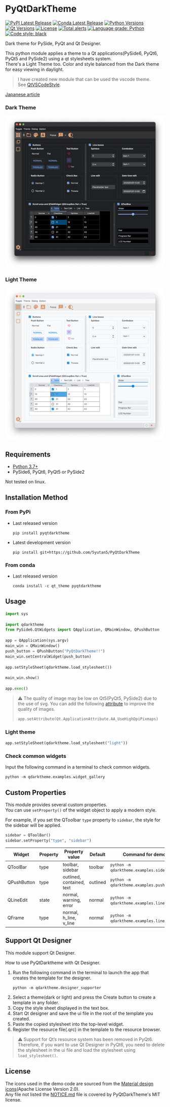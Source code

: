 PyQtDarkTheme
=============
[![PyPI Latest Release](https://img.shields.io/pypi/v/pyqtdarktheme.svg?color=orange)](https://pypi.org/project/pyqtdarktheme/)
[![Conda Latest Release](https://img.shields.io/conda/v/qt_theme/pyqtdarktheme.svg?label=conda&color=orange)](https://anaconda.org/qt_theme/pyqtdarktheme/)
[![Python Versions](https://img.shields.io/pypi/pyversions/pyqtdarktheme.svg?color=blue)](https://www.python.org/downloads/)
[![Qt Versions](https://img.shields.io/badge/Qt-5%20|%206-blue.svg?&logo=Qt&logoWidth=18&logoColor=white)](https://www.qt.io/qt-for-python)
[![License](https://img.shields.io/github/license/5yutan5/PyQtDarkTheme.svg?color=green)](https://github.com/5yutan5/PyQtDarkTheme/blob/main/LICENSE/)
[![Total alerts](https://img.shields.io/lgtm/alerts/g/5yutan5/PyQtDarkTheme.svg?logo=lgtm&logoWidth=18&color=success)](https://lgtm.com/projects/g/5yutan5/PyQtDarkTheme/alerts/)
[![Language grade: Python](https://img.shields.io/lgtm/grade/python/g/5yutan5/PyQtDarkTheme.svg?logo=lgtm&logoWidth=18&color=success)](https://lgtm.com/projects/g/5yutan5/PyQtDarkTheme/context:python)
[![Code style: black](https://img.shields.io/badge/code%20style-black-black.svg)](https://github.com/python/black)

Dark theme for PySide, PyQt and Qt Designer.

This python module applies a theme to a Qt applications(PySide6, PyQt6, PyQt5 and PySide2) using a qt stylesheets system.  
There's a Light Theme too. Color and style balanced from the Dark theme for easy viewing in daylight.

> I have created new module that can be used the vscode theme.  
> See [QtVSCodeStyle](https://github.com/5yutan5/QtVSCodeStyle).

[Japanese article](https://qiita.com/papuriko/items/1c8f81ddb383812b86ab)

### Dark Theme
![widget_gallery_dark_theme](https://raw.githubusercontent.com/5yutan5/PyQtDarkTheme/main/images/widget_gallery_dark.png)

### Light Theme
![widget_gallery_light_them](https://raw.githubusercontent.com/5yutan5/PyQtDarkTheme/main/images/widget_gallery_light.png)

## Requirements

- [Python 3.7+](https://www.python.org/downloads/)
- PySide6, PyQt6, PyQt5 or PySide2

Not tested on linux.

## Installation Method

### From PyPi
- Last released version
   ```plaintext
   pip install pyqtdarktheme
   ```
- Latest development version
   ```plaintext
   pip install git+https://github.com/5yutan5/PyQtDarkTheme
   ```
### From conda
- Last released version
   ```plaintext
   conda install -c qt_theme pyqtdarktheme
   ```

## Usage

```Python
import sys

import qdarktheme
from PySide6.QtWidgets import QApplication, QMainWindow, QPushButton

app = QApplication(sys.argv)
main_win = QMainWindow()
push_button = QPushButton("PyQtDarkTheme!!")
main_win.setCentralWidget(push_button)

app.setStyleSheet(qdarktheme.load_stylesheet())

main_win.show()

app.exec()

```

> ⚠ The quality of image may be low on Qt5(PyQt5, PySide2) due to the use of svg. You can add the following [attribute](https://doc.qt.io/qt-5/qt.html#ApplicationAttribute-enum) to improve the quality of images.
> ```Python
> app.setAttribute(Qt.ApplicationAttribute.AA_UseHighDpiPixmaps)
> ```

### Light theme

```Python
app.setStyleSheet(qdarktheme.load_stylesheet("light"))
```

### Check common widgets

Input the following command in a terminal to check common widgets.

```plaintext
python -m qdarktheme.examples.widget_gallery
```

## Custom Properties

This module provides several custom properties.  
You can use `setProperty()` of the widget object to apply a modern style.

For example, if you set the QToolbar `type` property to `sidebar`, the style for the sidebar will be applied.

```Python
sidebar = QToolBar()
sidebar.setProperty("type", "sidebar")
```

| Widget      | Property | Property value            | Default  | Command for demo                           |
|-------------|----------|---------------------------|----------|--------------------------------------------|
| QToolBar    | type     | toolbar, sidebar          | toolbar  | `python -m qdarktheme.examples.sidebar`    |
| QPushButton | type     | outlined, contained, text | outlined | `python -m qdarktheme.examples.pushbutton` |
| QLineEdit   | state    | normal, warning, error    | normal   | `python -m qdarktheme.examples.lineedit`   |
| QFrame      | type     | normal, h_line, v_line    | normal   | `python -m qdarktheme.examples.line`       |

## Support Qt Designer

This module support Qt Designer.

How to use PyQtDarktheme with Qt Designer.
1. Run the following command in the terminal to launch the app that creates the template for the designer.  
   ```plaintext
   python -m qdarktheme.designer_supporter
   ```
1. Select a theme(dark or light) and press the Create button to create a template in any folder.
1. Copy the style sheet displayed in the text box.
1. Start Qt designer and save the ui file in the root of the template you created.
1. Paste the copied stylesheet into the top-level widget.
1. Register the resource file(.qrc) in the template to the resource browser.

> ⚠ Support for Qt’s resource system has been removed in PyQt6. Therefore, if you want to use Qt Designer in PyQt6, you need to delete the stylesheet in the ui file and load the stylesheet using `load_stylesheet()`.

## License

The icons used in the demo code are sourced from the [Material design icons](https://fonts.google.com/icons)(Apache License Version 2.0).  
Any file not listed the [NOTICE.md](https://github.com/5yutan5/PyQtDarkTheme/blob/main/NOTICE.md) file is covered by PyQtDarkTheme's MIT license.
